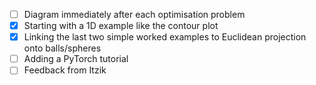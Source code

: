 - [ ] Diagram immediately after each optimisation problem
- [X] Starting with a 1D example like the contour plot
- [X] Linking the last two simple worked examples to Euclidean projection onto balls/spheres
- [ ] Adding a PyTorch tutorial
- [ ] Feedback from Itzik

